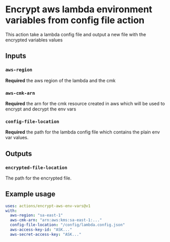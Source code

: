 # Encrypt aws lambda environment variables from config file action

This action take a lambda config file and output a new file with the encrypted variables values

## Inputs

### `aws-region`

**Required** the aws region of the lambda and the cmk

### `aws-cmk-arn`

**Required** the arn for the cmk resource created in aws which will be used to encrypt and decrypt the env vars

### `config-file-location`

**Required** the path for the lambda config file which contains the plain env var values.

## Outputs

### `encrypted-file-location`

The path for the encrypted file.

## Example usage

```yml
uses: actions/encrypt-aws-env-vars@v1
with:
  aws-region: "sa-east-1"
  aws-cmk-arn: "arn:aws:kms:sa-east-1:..."
  config-file-location: "/config/lambda.config.json"
  aws-access-key-id: "ASK..."
  aws-secret-access-key: "ASK..."
```
